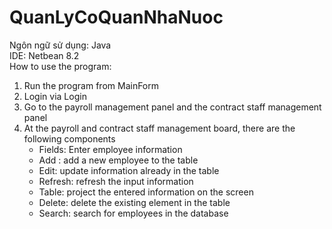 # QuanLyCoQuanNhaNuoc
Ngôn ngữ sử dụng: Java  
IDE: Netbean 8.2  
How to use the program:  

1. Run the program from MainForm  
2. Login via Login  
3. Go to the payroll management panel and the contract staff management panel  
4. At the payroll and contract staff management board, there are the following components  
   + Fields: Enter employee information  
   + Add : add a new employee to the table  
   + Edit: update information already in the table  
   + Refresh: refresh the input information  
   + Table: project the entered information on the screen  
   + Delete: delete the existing element in the table  
   + Search: search for employees in the database  
